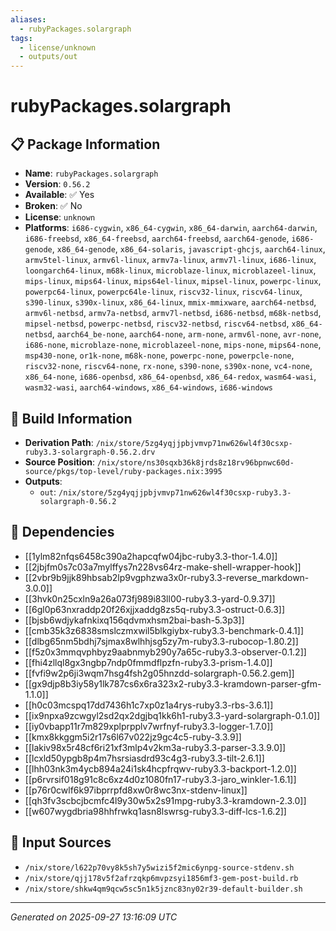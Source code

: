 ```yaml
---
aliases:
  - rubyPackages.solargraph
tags:
  - license/unknown
  - outputs/out
---
```


# rubyPackages.solargraph

## 📋 Package Information

- **Name**: `rubyPackages.solargraph`
- **Version**: `0.56.2`
- **Available**: ✅ Yes
- **Broken**: ✅ No
- **License**: `unknown`
- **Platforms**: `i686-cygwin`, `x86_64-cygwin`, `x86_64-darwin`, `aarch64-darwin`, `i686-freebsd`, `x86_64-freebsd`, `aarch64-freebsd`, `aarch64-genode`, `i686-genode`, `x86_64-genode`, `x86_64-solaris`, `javascript-ghcjs`, `aarch64-linux`, `armv5tel-linux`, `armv6l-linux`, `armv7a-linux`, `armv7l-linux`, `i686-linux`, `loongarch64-linux`, `m68k-linux`, `microblaze-linux`, `microblazeel-linux`, `mips-linux`, `mips64-linux`, `mips64el-linux`, `mipsel-linux`, `powerpc-linux`, `powerpc64-linux`, `powerpc64le-linux`, `riscv32-linux`, `riscv64-linux`, `s390-linux`, `s390x-linux`, `x86_64-linux`, `mmix-mmixware`, `aarch64-netbsd`, `armv6l-netbsd`, `armv7a-netbsd`, `armv7l-netbsd`, `i686-netbsd`, `m68k-netbsd`, `mipsel-netbsd`, `powerpc-netbsd`, `riscv32-netbsd`, `riscv64-netbsd`, `x86_64-netbsd`, `aarch64_be-none`, `aarch64-none`, `arm-none`, `armv6l-none`, `avr-none`, `i686-none`, `microblaze-none`, `microblazeel-none`, `mips-none`, `mips64-none`, `msp430-none`, `or1k-none`, `m68k-none`, `powerpc-none`, `powerpcle-none`, `riscv32-none`, `riscv64-none`, `rx-none`, `s390-none`, `s390x-none`, `vc4-none`, `x86_64-none`, `i686-openbsd`, `x86_64-openbsd`, `x86_64-redox`, `wasm64-wasi`, `wasm32-wasi`, `aarch64-windows`, `x86_64-windows`, `i686-windows`

## 🔧 Build Information

- **Derivation Path**: `/nix/store/5zg4yqjjpbjvmvp71nw626wl4f30csxp-ruby3.3-solargraph-0.56.2.drv`
- **Source Position**: `/nix/store/ns30sqxb36k8jrds8z18rv96bpnwc60d-source/pkgs/top-level/ruby-packages.nix:3995`
- **Outputs**:
  - `out`:  `/nix/store/5zg4yqjjpbjvmvp71nw626wl4f30csxp-ruby3.3-solargraph-0.56.2`

## 🔗 Dependencies

- [[1ylm82nfqs6458c390a2hapcqfw04jbc-ruby3.3-thor-1.4.0]]
- [[2jbjfm0s7c03a7mylffys7n228vs64rz-make-shell-wrapper-hook]]
- [[2vbr9b9jjk89hbsab2lp9vgphzwa3x0r-ruby3.3-reverse_markdown-3.0.0]]
- [[3hvk0n25cxln9a26a073fj989i83ll00-ruby3.3-yard-0.9.37]]
- [[6gl0p63nxraddp20f26xjjxaddg8zs5q-ruby3.3-ostruct-0.6.3]]
- [[bjsb6wdjykafnkixq156qdvmxhsm2bai-bash-5.3p3]]
- [[cmb35k3z6838smslczmxwil5blkgiybx-ruby3.3-benchmark-0.4.1]]
- [[dlbg65nm5bdhj7sjmax8wlhhjsg5zy7m-ruby3.3-rubocop-1.80.2]]
- [[f5z0x3mmqvphbyz9aabnmyb290y7a65c-ruby3.3-observer-0.1.2]]
- [[fhi4zllql8gx3ngbp7ndp0fmmdflpzfn-ruby3.3-prism-1.4.0]]
- [[fvfi9w2p6ji3wqm7hsg4fsh2g05hnzdd-solargraph-0.56.2.gem]]
- [[gx9djp8b3iy58y1lk787cs6x6ra323x2-ruby3.3-kramdown-parser-gfm-1.1.0]]
- [[h0c03mcspq17dd7436h1c7xp0z1a4rys-ruby3.3-rbs-3.6.1]]
- [[ix9npxa9zcwgyl2sd2qx2dgjbq1kk6h1-ruby3.3-yard-solargraph-0.1.0]]
- [[iy0vbapp11r7m829xplprpplv7wrfnyf-ruby3.3-logger-1.7.0]]
- [[kmx8kkggm5i2r17s6l67v022jz9gc4c5-ruby-3.3.9]]
- [[lakiv98x5r48cf6ri21xf3mlp4v2km3a-ruby3.3-parser-3.3.9.0]]
- [[lcxld50ypgb8p4m7hsrsiasdrd93c4g3-ruby3.3-tilt-2.6.1]]
- [[lhh03nk3m4ycb894a24i1sk4hcpfrqwv-ruby3.3-backport-1.2.0]]
- [[p6rvrsif018g91c8c6xz4d0z1080fn17-ruby3.3-jaro_winkler-1.6.1]]
- [[p76r0cwlf6k97ibprrpfd8xw0r8wc3nx-stdenv-linux]]
- [[qh3fv3scbcjbcmfc4l9y30w5x2s91mpg-ruby3.3-kramdown-2.3.0]]
- [[w607wygdbria98hhfrwkq1asn8lswrsg-ruby3.3-diff-lcs-1.6.2]]

## 📁 Input Sources

- `/nix/store/l622p70vy8k5sh7y5wizi5f2mic6ynpg-source-stdenv.sh`
- `/nix/store/qjj178v5f2afrzqkp6mvpzsyi1856mf3-gem-post-build.rb`
- `/nix/store/shkw4qm9qcw5sc5n1k5jznc83ny02r39-default-builder.sh`

---
*Generated on 2025-09-27 13:16:09 UTC*

